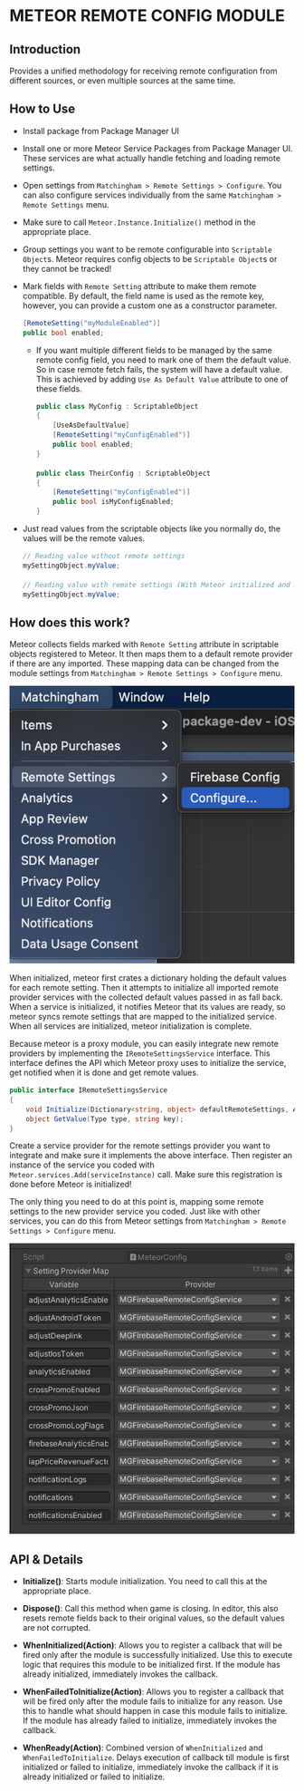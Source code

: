 # METEOR REMOTE CONFIG MODULE

## Introduction

Provides a unified methodology for receiving remote configuration from different sources, or even multiple
sources at the same time.

## How to Use

* Install package from Package Manager UI
* Install one or more Meteor Service Packages from Package Manager UI. These services are what actually handle 
  fetching and loading remote settings.
* Open settings from `Matchingham > Remote Settings > Configure`. You can also configure services individually
  from the same `Matchingham > Remote Settings` menu.
* Make sure to call `Meteor.Instance.Initialize()` method in the appropriate place.
* Group settings you want to be remote configurable into `Scriptable Object`s. Meteor requires config
  objects to be `Scriptable Object`s or they cannot be tracked!
* Mark fields with `Remote Setting` attribute to make them remote compatible. By default, the field name is used
  as the remote key, however, you can provide a custom one as a constructor parameter.
  ```c#
  [RemoteSetting("myModuleEnabled")]
  public bool enabled;
  ```
  * If you want multiple different fields to be managed by the same remote config field, you need to mark
    one of them the default value. So in case remote fetch fails, the system will have a default value. This
    is achieved by adding `Use As Default Value` attribute to one of these fields.
    
    ```c#
    public class MyConfig : ScriptableObject
    {
        [UseAsDefaultValue]
        [RemoteSetting("myConfigEnabled")]
        public bool enabled;
    }
    
    public class TheirConfig : ScriptableObject
    {
        [RemoteSetting("myConfigEnabled")]
        public bool isMyConfigEnabled;
    }
    ```
    
* Just read values from the scriptable objects like you normally do, the values will be the remote values.

  ```c#
  // Reading value without remote settings
  mySettingObject.myValue;
  
  // Reading value with remote settings (With Meteor initialized and myValue marked as remote setting)
  mySettingObject.myValue;
  ```

## How does this work?

Meteor collects fields marked with `Remote Setting` attribute in scriptable objects registered to Meteor.
It then maps them to a default remote provider if there are any imported. These mapping data can be changed
from the module settings from `Matchingham > Remote Settings > Configure` menu.

![Meteor Config](Docs~/Images/meteor-config-menu.png)

When initialized, meteor first crates a dictionary holding the default values for each remote setting. 
Then it attempts to initialize all imported remote provider services with the collected default values 
passed in as fall back. When a service is initialized, it notifies Meteor that its values are ready, so
meteor syncs remote settings that are mapped to the initialized service. When all services are initialized,
meteor initialization is complete.

Because meteor is a proxy module, you can easily integrate new remote providers by implementing the 
`IRemoteSettingsService` interface. This interface defines the API which Meteor proxy uses to initialize the
service, get notified when it is done and get remote values.

```c#
public interface IRemoteSettingsService
{
    void Initialize(Dictionary<string, object> defaultRemoteSettings, Action<RemoteInitializationResult> initialized);
    object GetValue(Type type, string key);
}
```

Create a service provider for the remote settings provider you want to integrate and make sure it implements
the above interface. Then register an instance of the service you coded with `Meteor.services.Add(serviceInstance)`
call. Make sure this registration is done before Meteor is initialized!

The only thing you need to do at this point is, mapping some remote settings to the new provider service you coded.
Just like with other services, you can do this from Meteor settings from `Matchingham > Remote Settings > Configure`
menu.

![Meteor Config](Docs~/Images/meteor-settings.png)

## API & Details


* **Initialize()**: Starts module initialization. You need to call this at the
  appropriate place.
  

* **Dispose()**: Call this method when game is closing. In editor, this also resets remote fields back to their
  original values, so the default values are not corrupted.


* **WhenInitialized(Action)**: Allows you to register a callback that will be fired only
  after the module is successfully initialized. Use this to execute logic that requires
  this module to be initialized first. If the module has already initialized, immediately
  invokes the callback.
  

* **WhenFailedToInitialize(Action)**: Allows you to register a callback that will be fired only after
  the module fails to initialize for any reason. Use this to handle what should happen
  in case this module fails to initialize. If the module has already failed to initialize, immediately
  invokes the callback.


* **WhenReady(Action)**: Combined version of `WhenInitialized` and `WhenFailedToInitialize`.
  Delays execution of callback till module is first initialized or failed to initialize, immediately invoke
  the callback if it is already initialized or failed to initialize.

